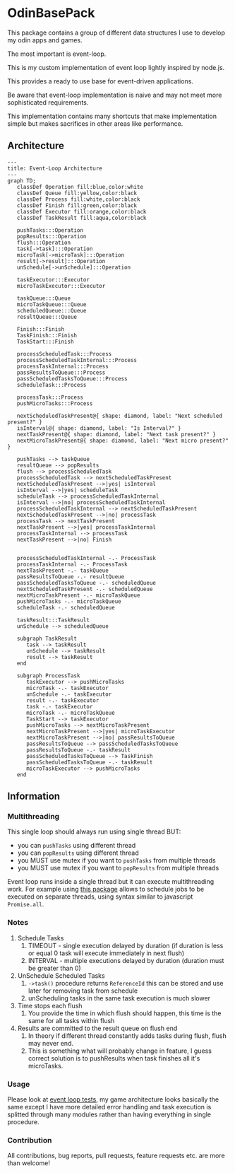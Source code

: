 # OdinBasePack

This package contains a group of different data structures I use to develop my odin apps and games.

The most important is event-loop.

This is my custom implementation of event loop lightly inspired by node.js.

This provides a ready to use base for event-driven applications.

Be aware that event-loop implementation is naive and may not meet more sophisticated requirements.

This implementation contains many shortcuts that make implementation simple but makes sacrifices in other areas like performance.

## Architecture

```mermaid
---
title: Event-Loop Architecture
---
graph TD;
   classDef Operation fill:blue,color:white
   classDef Queue fill:yellow,color:black
   classDef Process fill:white,color:black
   classDef Finish fill:green,color:black
   classDef Executor fill:orange,color:black
   classDef TaskResult fill:aqua,color:black

   pushTasks:::Operation
   popResults:::Operation
   flush:::Operation
   task[->task]:::Operation
   microTask[->microTask]:::Operation
   result[->result]:::Operation
   unSchedule[->unSchedule]:::Operation

   taskExecutor:::Executor
   microTaskExecutor:::Executor

   taskQueue:::Queue
   microTaskQueue:::Queue
   scheduledQueue:::Queue
   resultQueue:::Queue
   
   Finish:::Finish
   TaskFinish:::Finish
   TaskStart:::Finish

   processScheduledTask:::Process
   processScheduledTaskInternal:::Process
   processTaskInternal:::Process
   passResultsToQueue:::Process
   passScheduledTasksToQueue:::Process
   scheduleTask:::Process

   processTask:::Process
   pushMicroTasks:::Process

   nextScheduledTaskPresent@{ shape: diamond, label: "Next scheduled present?" }
   isInterval@{ shape: diamond, label: "Is Interval?" }
   nextTaskPresent@{ shape: diamond, label: "Next task present?" }
   nextMicroTaskPresent@{ shape: diamond, label: "Next micro present?" }

   pushTasks --> taskQueue
   resultQueue --> popResults
   flush --> processScheduledTask
   processScheduledTask --> nextScheduledTaskPresent
   nextScheduledTaskPresent -->|yes| isInterval
   isInterval -->|yes| scheduleTask
   scheduleTask --> processScheduledTaskInternal 
   isInterval -->|no| processScheduledTaskInternal
   processScheduledTaskInternal --> nextScheduledTaskPresent
   nextScheduledTaskPresent -->|no| processTask
   processTask --> nextTaskPresent
   nextTaskPresent -->|yes| processTaskInternal
   processTaskInternal --> processTask
   nextTaskPresent -->|no| Finish 


   processScheduledTaskInternal -.- ProcessTask
   processTaskInternal -.- ProcessTask
   nextTaskPresent -.- taskQueue
   passResultsToQueue -.- resultQueue
   passScheduledTasksToQueue -.- scheduledQueue
   nextScheduledTaskPresent -.- scheduledQueue
   nextMicroTaskPresent -.- microTaskQueue
   pushMicroTasks -.- microTaskQueue
   scheduleTask -.- scheduledQueue

   taskResult:::TaskResult
   unSchedule --> scheduledQueue

   subgraph TaskResult
      task --> taskResult
      unSchedule --> taskResult
      result --> taskResult
   end

   subgraph ProcessTask
      taskExecutor --> pushMicroTasks
      microTask -.- taskExecutor
      unSchedule -.- taskExecutor
      result -.- taskExecutor
      task -.- taskExecutor
      microTask -.- microTaskQueue
      TaskStart --> taskExecutor
      pushMicroTasks --> nextMicroTaskPresent
      nextMicroTaskPresent -->|yes| microTaskExecutor
      nextMicroTaskPresent -->|no| passResultsToQueue
      passResultsToQueue --> passScheduledTasksToQueue
      passResultsToQueue -.- taskResult
      passScheduledTasksToQueue --> TaskFinish
      passScheduledTasksToQueue -.- taskResult
      microTaskExecutor --> pushMicroTasks
   end
```

## Information

### Multithreading

This single loop should always run using single thread BUT:
- you can `pushTasks` using different thread
- you can `popResults` using different thread
- you MUST use mutex if you want to `pushTasks` from multiple threads
- you MUST use mutex if you want to `popResults` from multiple threads

Event loop runs inside a single thread but it can execute multithreading work.
For example using [this package](https://github.com/jakubtomsu/jobs) allows to schedule jobs to be executed on separate threads, using syntax similar to javascript `Promise.all`.


### Notes

1. Schedule Tasks
   1. TIMEOUT - single execution delayed by duration (if duration is less or equal 0 task will execute immediately in next flush)
   2. INTERVAL - multiple executions delayed by duration (duration must be greater than 0)
2. UnSchedule Scheduled Tasks
   1. `->task()` procedure returns `ReferenceId` this can be stored and use later for removing task from schedule
   2. unScheduling tasks in the same task execution is much slower
3. Time stops each flush
   1. You provide the time in which flush should happen, this time is the same for all tasks within flush
4. Results are committed to the result queue on flush end
   1. In theory if different thread constantly adds tasks during flush, flush may never end. 
   2. This is something what will probably change in feature, I guess correct solution is to pushResults when task finishes all it's microTasks.

### Usage

Please look at [event loop tests](EventLoop/event-loop.test.odin), my game architecture looks basically the same except I have more detailed error handling and task execution is splitted through many modules rather than having everything in single procedure.


### Contribution
All contributions, bug reports, pull requests, feature requests etc. are more than welcome!